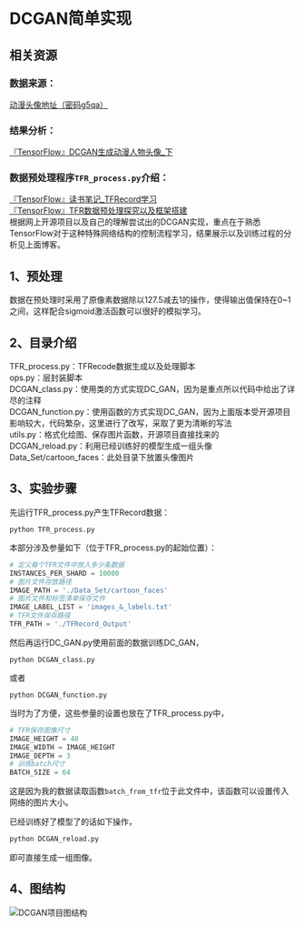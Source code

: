 DCGAN简单实现
===========
## 相关资源
### 数据来源：<br>
[动漫头像地址（密码g5qa）](https://pan.baidu.com/share/init?surl=eSifHcA) <br>
### 结果分析：<br>
[『TensorFlow』DCGAN生成动漫人物头像_下](http://www.cnblogs.com/hellcat/p/8340491.html)  <br>
### 数据预处理程序`TFR_process.py`介绍：<br>
[『TensorFlow』读书笔记_TFRecord学习](http://www.cnblogs.com/hellcat/p/8146748.html)  <br>
[『TensorFlow』TFR数据预处理探究以及框架搭建](http://www.cnblogs.com/hellcat/p/8287831.html)  <br>
根据网上开源项目以及自己的理解尝试出的DCGAN实现，重点在于熟悉TensorFlow对于这种特殊网络结构的控制流程学习，结果展示以及训练过程的分析见上面博客。<br>

## 1、预处理
数据在预处理时采用了原像素数据除以127.5减去1的操作，使得输出值保持在0~1之间，这样配合sigmoid激活函数可以很好的模拟学习。

## 2、目录介绍
TFR_process.py：TFRecode数据生成以及处理脚本<br>
ops.py：层封装脚本<br>
DCGAN_class.py：使用类的方式实现DC_GAN，因为是重点所以代码中给出了详尽的注释<br>
DCGAN_function.py：使用函数的方式实现DC_GAN，因为上面版本受开源项目影响较大，代码繁杂，这里进行了改写，采取了更为清晰的写法<br>
utils.py：格式化绘图、保存图片函数，开源项目直接找来的<br>
DCGAN_reload.py：利用已经训练好的模型生成一组头像<br>
Data_Set/cartoon_faces：此处目录下放置头像图片

## 3、实验步骤
先运行TFR_process.py产生TFRecord数据：
```Shell
python TFR_process.py
```
本部分涉及参量如下（位于TFR_process.py的起始位置）：
```Python
# 定义每个TFR文件中放入多少条数据
INSTANCES_PER_SHARD = 10000
# 图片文件存放路径
IMAGE_PATH = './Data_Set/cartoon_faces'
# 图片文件和标签清单保存文件
IMAGE_LABEL_LIST = 'images_&_labels.txt'
# TFR文件保存路径
TFR_PATH = './TFRecord_Output'
```

然后再运行DC_GAN.py使用前面的数据训练DC_GAN，
```Shell
python DCGAN_class.py
```
或者
```Shell
python DCGAN_function.py
```
当时为了方便，这些参量的设置也放在了TFR_process.py中，
```Python
# TFR保存图像尺寸
IMAGE_HEIGHT = 48
IMAGE_WIDTH = IMAGE_HEIGHT
IMAGE_DEPTH = 3
# 训练batch尺寸
BATCH_SIZE = 64
```
这是因为我的数据读取函数`batch_from_tfr`位于此文件中，该函数可以设置传入网络的图片大小。 

已经训练好了模型了的话如下操作，
```Python
python DCGAN_reload.py
```
即可直接生成一组图像。

## 4、图结构
![](https://images2017.cnblogs.com/blog/1161096/201802/1161096-20180202104054187-816979389.png "DCGAN项目图结构") 
